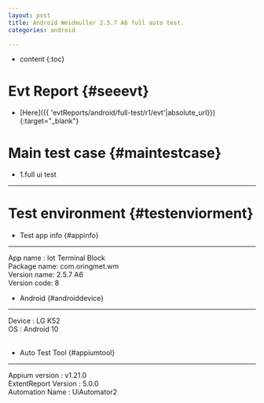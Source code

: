 ```yaml
---
layout: post
title: Android Weidmuller 2.5.7 A6 full auto test.
categories: android

---
```

* content
{:toc}

Evt Report  {#seeevt}
====================================
 + [Here]({{ 'evtReports/android/full-test/r1/evt'|absolute_url}}){:target="_blank"}

Main test case {#maintestcase}
====================================
 
+ 1.full ui test
------------------------------------

Test environment {#testenviorment}
====================================
+ Test app info  {#appinfo}
------------------------------------
  App name : Iot Terminal Block <br>
  Package name: com.oringmet.wm  <br>
  Version name: 2.5.7 A6  <br>
  Version code: 8 

+ Android   {#androiddevice}
------------------------------------
  Device : LG K52 <br>
  OS : Android 10 <br><br>
+ Auto Test Tool   {#appiumtool}
------------------------------------
  Appium version : v1.21.0 <br>
  ExtentReport Version : 5.0.0 <br>
  Automation Name  : UiAutomator2 <br><br>

